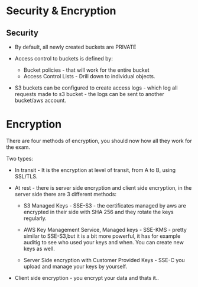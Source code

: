 # Security & Encryption
## Security

* By default, all newly created buckets are PRIVATE

* Access control to buckets is defined by:
	* Bucket policies - that will work for the entire bucket
	* Access Control Lists - Drill down to individual objects.

* S3 buckets can be configured to create access logs - which log all requests made to s3 bucket - the logs can be sent to another bucket/aws account.

# Encryption

There are four methods of encryption, you should now how all they work for the exam.

Two types:
* In transit - It is the encryption at level of transit, from A to B, using SSL/TLS.

* At rest - there is server side encryption and client side encryption, in the server side there are 3 different methods:
	* S3 Managed Keys - SSE-S3 - the certificates managed by aws are encrypted in their side with SHA 256 and they rotate the keys regularly.

	* AWS Key Management Service, Managed keys - SSE-KMS - pretty similar to SSE-S3,but it is a bit more powerful, it has for example auditig to see who used your keys and when. You can create new keys as well.
	* Server Side encryption with Customer Provided Keys - SSE-C you upload and manage your keys by yourself.

* Client side encryption - you encrypt your data and thats it..



